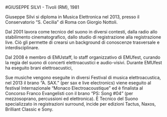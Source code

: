 #GIUSEPPE SILVI - Tivoli (RM), 1981

Giuseppe Silvi si diploma in Musica Elettronica nel 2013, presso il Conservatorio “S. Cecilia” di Roma con Giorgio Nottoli.

Dal 2001 lavora come tecnico del suono in diversi contesti, dalla radio allo stabilimento cinematografico, dallo studio di registrazione alla registrazione live. Ciò gli permette di crearsi un background di conoscenze trasversale e interdisciplinare.

Dal 2008 è membro di EMUstaff, lo staff organizzativo di EMUfest, curando la regia del suono di concerti elettroacustici e audio-visivi. Durante EMUfest ha eseguito brani elettroacustici, 

Sue musiche vengono eseguite in diversi Festival di musica elettroacustica, nel 2013 il brano “A. SAX.” (per sax e live electronics) viene eseguito al festival Internazionale “Monaco Electroacoustique” ed è finalista al Concorso Franco Evangelisti con il brano “PS: Song #04” (per mezzosoprano, percussioni ed elettronica). È Tecnico del Suono specializzato in registrazioni surround, incide per edizioni Tactus, Naxos, Brilliant Classic e Sony.
